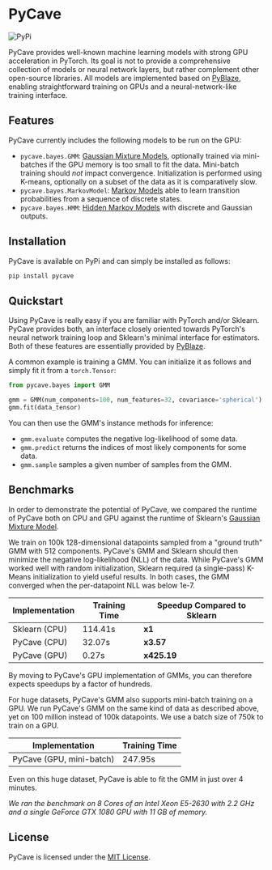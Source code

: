 # PyCave

![PyPi](https://img.shields.io/pypi/v/pycave?label=version)

PyCave provides well-known machine learning models with strong GPU acceleration in PyTorch. Its
goal is not to provide a comprehensive collection of models or neural network layers, but rather
complement other open-source libraries. All models are implemented based on [PyBlaze](https://github.com/borchero/pyblaze),
enabling straightforward training on GPUs and a neural-network-like training interface.

## Features

PyCave currently includes the following models to be run on the GPU:

* `pycave.bayes.GMM`: [Gaussian Mixture Models](https://en.wikipedia.org/wiki/Mixture_model#Gaussian_mixture_model), optionally trained via mini-batches if the GPU memory is too small to fit the data. Mini-batch training should *not* impact convergence. Initialization is performed using K-means, optionally on a subset of the data as it is comparatively slow.
* `pycave.bayes.MarkovModel`: [Markov Models](https://en.wikipedia.org/wiki/Markov_model) able to learn transition probabilities from a sequence of discrete states.
* `pycave.bayes.HMM`: [Hidden Markov Models](https://en.wikipedia.org/wiki/Hidden_Markov_model) with discrete and Gaussian outputs.

## Installation

PyCave is available on PyPi and can simply be installed as follows:

```bash
pip install pycave
```

## Quickstart

Using PyCave is really easy if you are familiar with PyTorch and/or Sklearn. PyCave provides both, an interface closely oriented towards PyTorch's neural network training loop and Sklearn's minimal interface for estimators. Both of these features are essentially provided by [PyBlaze](https://github.com/borchero/pyblaze).

A common example is training a GMM. You can initialize it as follows and simply fit it from a `torch.Tensor`:

```python
from pycave.bayes import GMM

gmm = GMM(num_components=100, num_features=32, covariance='spherical')
gmm.fit(data_tensor)
```

You can then use the GMM's instance methods for inference:

* `gmm.evaluate` computes the negative log-likelihood of some data.
* `gmm.predict` returns the indices of most likely components for some data.
* `gmm.sample` samples a given number of samples from the GMM.

## Benchmarks

In order to demonstrate the potential of PyCave, we compared the runtime of PyCave both on CPU and GPU against the runtime of Sklearn's [Gaussian Mixture Model](https://scikit-learn.org/stable/modules/generated/sklearn.mixture.GaussianMixture.html).

We train on 100k 128-dimensional datapoints sampled from a "ground truth" GMM with 512 components. PyCave's GMM and Sklearn should then minimize the negative log-likelihood (NLL) of the data. While PyCave's GMM worked well with random initialization, Sklearn required (a single-pass) K-Means initialization to yield useful results. In both cases, the GMM converged when the per-datapoint NLL was below 1e-7.

| Implementation | Training Time | Speedup Compared to Sklearn |
| --- | --- | --- |
| Sklearn (CPU) | 114.41s | **x1** |
| PyCave (CPU) | 32.07s | **x3.57** |
| PyCave (GPU) | 0.27s | **x425.19** |

By moving to PyCave's GPU implementation of GMMs, you can therefore expects speedups by a factor of hundreds.

For huge datasets, PyCave's GMM also supports mini-batch training on a GPU. We run PyCave's GMM on the same kind of data as described above, yet on 100 million instead of 100k datapoints. We use a batch size of 750k to train on a GPU.

| Implementation | Training Time |
| --- | --- |
| PyCave (GPU, mini-batch) | 247.95s |

Even on this huge dataset, PyCave is able to fit the GMM in just over 4 minutes.

*We ran the benchmark on 8 Cores of an Intel Xeon E5-2630 with 2.2 GHz and a single GeForce GTX 1080 GPU with 11 GB of memory.*

## License

PyCave is licensed under the [MIT License](https://github.com/borchero/pycave/blob/master/LICENSE).
